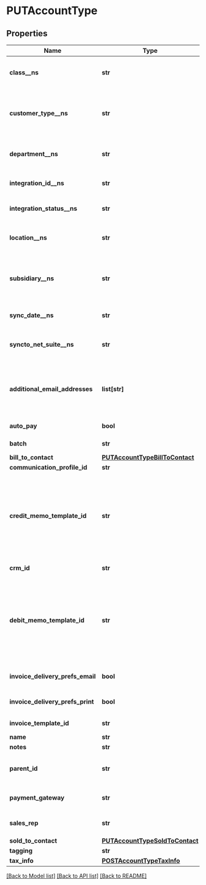 # PUTAccountType

## Properties
Name | Type | Description | Notes
------------ | ------------- | ------------- | -------------
**class__ns** | **str** | Value of the Class field for the corresponding customer account in NetSuite. Only available if you have installed the [Zuora Connector for NetSuite](https://www.zuora.com/connect/app/?appId&#x3D;265).  | [optional] 
**customer_type__ns** | **str** | Value of the Customer Type field for the corresponding customer account in NetSuite. The Customer Type field is used when the customer account is created in NetSuite. Only available if you have installed the [Zuora Connector for NetSuite](https://www.zuora.com/connect/app/?appId&#x3D;265).  | [optional] 
**department__ns** | **str** | Value of the Department field for the corresponding customer account in NetSuite. Only available if you have installed the [Zuora Connector for NetSuite](https://www.zuora.com/connect/app/?appId&#x3D;265).  | [optional] 
**integration_id__ns** | **str** | ID of the corresponding object in NetSuite. Only available if you have installed the [Zuora Connector for NetSuite](https://www.zuora.com/connect/app/?appId&#x3D;265).  | [optional] 
**integration_status__ns** | **str** | Status of the account&#39;s synchronization with NetSuite. Only available if you have installed the [Zuora Connector for NetSuite](https://www.zuora.com/connect/app/?appId&#x3D;265).  | [optional] 
**location__ns** | **str** | Value of the Location field for the corresponding customer account in NetSuite. Only available if you have installed the [Zuora Connector for NetSuite](https://www.zuora.com/connect/app/?appId&#x3D;265).  | [optional] 
**subsidiary__ns** | **str** | Value of the Subsidiary field for the corresponding customer account in NetSuite. The Subsidiary field is required if you use NetSuite OneWorld. Only available if you have installed the [Zuora Connector for NetSuite](https://www.zuora.com/connect/app/?appId&#x3D;265).  | [optional] 
**sync_date__ns** | **str** | Date when the account was sychronized with NetSuite. Only available if you have installed the [Zuora Connector for NetSuite](https://www.zuora.com/connect/app/?appId&#x3D;265).  | [optional] 
**syncto_net_suite__ns** | **str** | Specifies whether the account should be synchronized with NetSuite. Only available if you have installed the [Zuora Connector for NetSuite](https://www.zuora.com/connect/app/?appId&#x3D;265).  | [optional] 
**additional_email_addresses** | **list[str]** | A list of additional email addresses to receive emailed invoices. Use a comma to separate each email address.  **Note:** Invoices are emailed to the email addresses specified in this field only when the &#x60;invoiceDeliveryPrefsEmail&#x60; field is &#x60;true&#x60;.  | [optional] 
**auto_pay** | **bool** | Whether future payments are to be automatically billed when they are due.   | [optional] 
**batch** | **str** | The alias name given to a batch. A string of 50 characters or less.  | [optional] 
**bill_to_contact** | [**PUTAccountTypeBillToContact**](PUTAccountTypeBillToContact.md) |  | [optional] 
**communication_profile_id** | **str** | The ID of a communication profile.  | [optional] 
**credit_memo_template_id** | **str** | **Note**: This field is only available if you have the Invoice Settlement feature enabled. The Invoice Settlement feature is in **Limited Availability**. If you wish to have access to the feature, submit a request at [Zuora Global Support](http://support.zuora.com/).  The unique ID of the credit memo template, configured in **Billing Settings** &gt; **Manage Billing Document Configuration** through the Zuora UI. For example, 2c92c08a6246fdf101626b1b3fe0144b.  | [optional] 
**crm_id** | **str** | CRM account ID for the account, up to 100 characters.  | [optional] 
**debit_memo_template_id** | **str** | **Note**: This field is only available if you have the Invoice Settlement feature enabled. The Invoice Settlement feature is in **Limited Availability**. If you wish to have access to the feature, submit a request at [Zuora Global Support](http://support.zuora.com/).  The unique ID of the debit memo template, configured in **Billing Settings** &gt; **Manage Billing Document Configuration** through the Zuora UI. For example, 2c92c08d62470a8501626b19d24f19e2.  | [optional] 
**invoice_delivery_prefs_email** | **bool** | Whether the customer wants to receive invoices through email.   The default value is &#x60;false&#x60;.  | [optional] 
**invoice_delivery_prefs_print** | **bool** | Whether the customer wants to receive printed invoices, such as through postal mail.  The default value is &#x60;false&#x60;.  | [optional] 
**invoice_template_id** | **str** | Invoice template ID, configured in Billing Settings in the Zuora UI.  | [optional] 
**name** | **str** | Account name, up to 255 characters.  | [optional] 
**notes** | **str** | A string of up to 65,535 characters.  | [optional] 
**parent_id** | **str** | Identifier of the parent customer account for this Account object. The length is 32 characters. Use this field if you have customer hierarchy enabled. | [optional] 
**payment_gateway** | **str** | The name of the payment gateway instance. If null or left unassigned, the Account will use the Default Gateway.  | [optional] 
**sales_rep** | **str** | The name of the sales representative associated with this account, if applicable. Maximum of 50 characters. | [optional] 
**sold_to_contact** | [**PUTAccountTypeSoldToContact**](PUTAccountTypeSoldToContact.md) |  | [optional] 
**tagging** | **str** |  | [optional] 
**tax_info** | [**POSTAccountTypeTaxInfo**](POSTAccountTypeTaxInfo.md) |  | [optional] 

[[Back to Model list]](../README.md#documentation-for-models) [[Back to API list]](../README.md#documentation-for-api-endpoints) [[Back to README]](../README.md)


